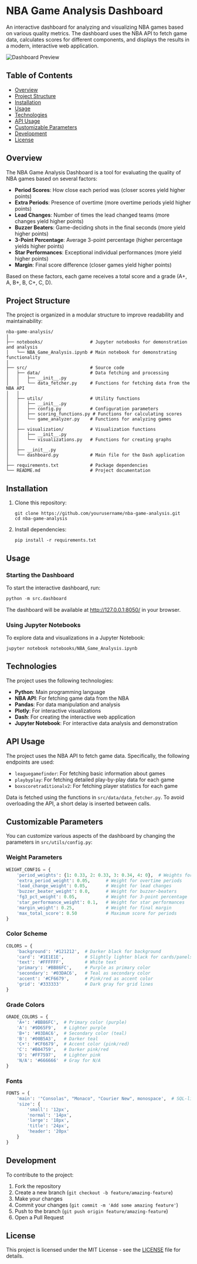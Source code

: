 # NBA Game Analysis Dashboard

An interactive dashboard for analyzing and visualizing NBA games based on various quality metrics. The dashboard uses the NBA API to fetch game data, calculates scores for different components, and displays the results in a modern, interactive web application.

![Dashboard Preview](dashboard_preview.png)

## Table of Contents

- [Overview](#overview)
- [Project Structure](#project-structure)
- [Installation](#installation)
- [Usage](#usage)
- [Technologies](#technologies)
- [API Usage](#api-usage)
- [Customizable Parameters](#customizable-parameters)
- [Development](#development)
- [License](#license)

## Overview

The NBA Game Analysis Dashboard is a tool for evaluating the quality of NBA games based on several factors:

- **Period Scores**: How close each period was (closer scores yield higher points)
- **Extra Periods**: Presence of overtime (more overtime periods yield higher points)
- **Lead Changes**: Number of times the lead changed teams (more changes yield higher points)
- **Buzzer Beaters**: Game-deciding shots in the final seconds (more yield higher points)
- **3-Point Percentage**: Average 3-point percentage (higher percentage yields higher points)
- **Star Performances**: Exceptional individual performances (more yield higher points)
- **Margin**: Final score difference (closer games yield higher points)

Based on these factors, each game receives a total score and a grade (A+, A, B+, B, C+, C, D).

## Project Structure

The project is organized in a modular structure to improve readability and maintainability:

```
nba-game-analysis/
│
├── notebooks/                  # Jupyter notebooks for demonstration and analysis
│   └── NBA_Game_Analysis.ipynb # Main notebook for demonstrating functionality
│
├── src/                        # Source code
│   ├── data/                   # Data fetching and processing
│   │   ├── __init__.py
│   │   └── data_fetcher.py     # Functions for fetching data from the NBA API
│   │
│   ├── utils/                  # Utility functions
│   │   ├── __init__.py
│   │   ├── config.py           # Configuration parameters
│   │   ├── scoring_functions.py # Functions for calculating scores
│   │   └── game_analyzer.py    # Functions for analyzing games
│   │
│   ├── visualization/          # Visualization functions
│   │   ├── __init__.py
│   │   └── visualizations.py   # Functions for creating graphs
│   │
│   ├── __init__.py
│   └── dashboard.py            # Main file for the Dash application
│
├── requirements.txt            # Package dependencies
└── README.md                   # Project documentation
```

## Installation

1. Clone this repository:
   ```
   git clone https://github.com/yourusername/nba-game-analysis.git
   cd nba-game-analysis
   ```

2. Install dependencies:
   ```
   pip install -r requirements.txt
   ```

## Usage

### Starting the Dashboard

To start the interactive dashboard, run:

```python
python -m src.dashboard
```

The dashboard will be available at http://127.0.0.1:8050/ in your browser.

### Using Jupyter Notebooks

To explore data and visualizations in a Jupyter Notebook:

```
jupyter notebook notebooks/NBA_Game_Analysis.ipynb
```

## Technologies

The project uses the following technologies:

- **Python**: Main programming language
- **NBA API**: For fetching game data from the NBA
- **Pandas**: For data manipulation and analysis
- **Plotly**: For interactive visualizations
- **Dash**: For creating the interactive web application
- **Jupyter Notebook**: For interactive data analysis and demonstration

## API Usage

The project uses the NBA API to fetch game data. Specifically, the following endpoints are used:

- `leaguegamefinder`: For fetching basic information about games
- `playbyplay`: For fetching detailed play-by-play data for each game
- `boxscoretraditionalv2`: For fetching player statistics for each game

Data is fetched using the functions in `src/data/data_fetcher.py`. To avoid overloading the API, a short delay is inserted between calls.

## Customizable Parameters

You can customize various aspects of the dashboard by changing the parameters in `src/utils/config.py`:

### Weight Parameters

```python
WEIGHT_CONFIG = {
    'period_weights': {1: 0.33, 2: 0.33, 3: 0.34, 4: 0},  # Weights for each period
    'extra_period_weight': 0.05,      # Weight for overtime periods
    'lead_change_weight': 0.05,       # Weight for lead changes
    'buzzer_beater_weight': 0.0,      # Weight for buzzer-beaters
    'fg3_pct_weight': 0.05,           # Weight for 3-point percentage
    'star_performance_weight': 0.1,   # Weight for star performances
    'margin_weight': 0.25,            # Weight for final margin
    'max_total_score': 0.50           # Maximum score for periods
}
```

### Color Scheme

```python
COLORS = {
    'background': '#121212',  # Darker black for background
    'card': '#1E1E1E',        # Slightly lighter black for cards/panels
    'text': '#FFFFFF',        # White text
    'primary': '#BB86FC',     # Purple as primary color
    'secondary': '#03DAC6',   # Teal as secondary color
    'accent': '#CF6679',      # Pink/red as accent color
    'grid': '#333333'         # Dark gray for grid lines
}
```

### Grade Colors

```python
GRADE_COLORS = {
    'A+': '#BB86FC',  # Primary color (purple)
    'A': '#9D65F9',   # Lighter purple
    'B+': '#03DAC6',  # Secondary color (teal)
    'B': '#00B5A3',   # Darker teal
    'C+': '#CF6679',  # Accent color (pink/red)
    'C': '#B04759',   # Darker pink/red
    'D': '#FF7597',   # Lighter pink
    'N/A': '#666666'  # Gray for N/A
}
```

### Fonts

```python
FONTS = {
    'main': '"Consolas", "Monaco", "Courier New", monospace',  # SQL-like monospace font
    'size': {
        'small': '12px',
        'normal': '14px',
        'large': '18px',
        'title': '24px',
        'header': '20px'
    }
}
```

## Development

To contribute to the project:

1. Fork the repository
2. Create a new branch (`git checkout -b feature/amazing-feature`)
3. Make your changes
4. Commit your changes (`git commit -m 'Add some amazing feature'`)
5. Push to the branch (`git push origin feature/amazing-feature`)
6. Open a Pull Request

## License

This project is licensed under the MIT License - see the [LICENSE](LICENSE) file for details.